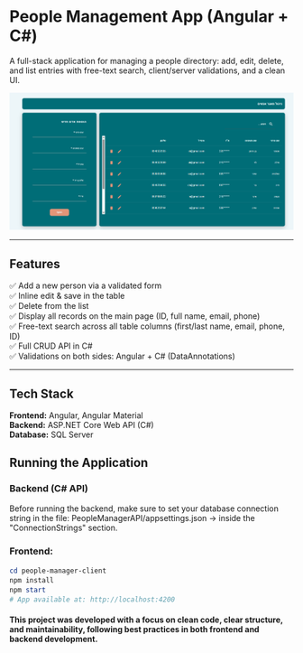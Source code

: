 # People Management App (Angular + C#)

A full-stack application for managing a people directory: add, edit, delete, and list entries with free-text search, client/server validations, and a clean UI.

<p align="center">
  <img src="people-manager-client/src/assets/images/system.png" alt="System screenshot" width="720">
</p>

---

## Features
✅ Add a new person via a validated form  
✅ Inline edit & save in the table  
✅ Delete from the list  
✅ Display all records on the main page (ID, full name, email, phone)  
✅ Free-text search across all table columns (first/last name, email, phone, ID)  
✅ Full CRUD API in C#  
✅ Validations on both sides: Angular + C# (DataAnnotations)  

---

## Tech Stack
**Frontend:** Angular, Angular Material  
**Backend:** ASP.NET Core Web API (C#)  
**Database:** SQL Server 

## Running the Application
### Backend (C# API)
Before running the backend, make sure to set your database connection string in the file:
PeopleManagerAPI/appsettings.json → inside the "ConnectionStrings" section.

### Frontend: 
```powershell
cd people-manager-client
npm install
npm start
# App available at: http://localhost:4200
```

#### This project was developed with a focus on clean code, clear structure, and maintainability, following best practices in both frontend and backend development.

